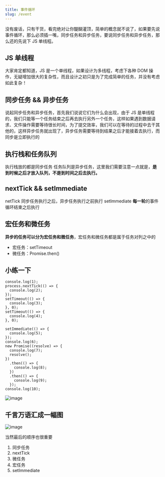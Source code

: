 ```yaml
---
title: 事件循环
slug: /event
---
```


没有废话，只有干货，看完绝对让你醍醐灌顶，简单的概念就不说了，如果要先说事件循环，那么必须插一嘴，同步任务和异步任务，要说同步任务和异步任务，那么还的先说下 JS 单线程。

## JS 单线程

大家肯定都知道，JS 是一个单线程，如果设计为多线程，考虑下各种 DOM 操作，无疑增加很大的复杂性，而且设计之初只是为了完成简单的任务，并没有考虑如此复杂！

## 同步任务 && 异步任务

说起同步任务和异步任务，首先我们说说它们为什么会出现，由于 JS 是单线程的，我们只能等一个任务结束之后再去执行另外一个任务，这样如果遇到数据请求、文件操作需要等待很长时间，为了提交效率，我们可以在等待的过程中去干其他的，这样异步任务就出现了，异步任务需要等待到结果之后才能接着去执行，而同步是立即执行的

## 执行栈和任务队列

执行栈放的都是同步任务
任务队列是异步任务，这里我们需要注意一点就是，**是到时候之后才放入队列，不是到时间之后去执行。**

## nextTick && setImmediate

netTick 同步任务执行之后，异步任务执行之前执行
setImmediate **每一轮**的事件循环结束之后执行

## 宏任务和微任务

**异步的任务可以分为宏任务和微任务**，宏任务和微任务都是属于任务对列之中的

- 宏任务：setTimeout
- 微任务：Promise.then()

## 小练一下

```
console.log(1);
process.nextTick(() => {
  console.log(2);
});
setTimeout(() => {
  console.log(3);
}, 0);
setTimeout(() => {
  console.log(4);
}, 0);

setImmediate(() => {
  console.log(5);
});
console.log(6);
new Promise((resolve) => {
  console.log(7);
  resolve();
})
  .then(() => {
    console.log(8);
  })
  .then(() => {
    console.log(9);
  });
console.log(10);

```

![image](https://user-images.githubusercontent.com/84896877/169861589-50f01d23-3478-4a3c-b89f-51effcce82bc.png)

## 千言万语汇成一幅图

![image](https://user-images.githubusercontent.com/84896877/169862605-17c472c3-4fb9-47c1-bceb-053cca3cc672.png)

当然最后的顺序也很重要

1. 同步任务
2. nextTick
3. 微任务
4. 宏任务
5. setImmediate
